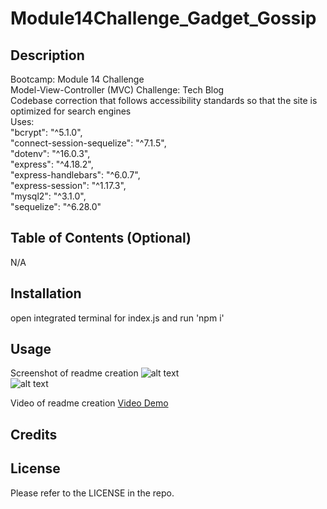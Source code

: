 # Module14Challenge_Gadget_Gossip

## Description

Bootcamp: Module 14 Challenge <br />
Model-View-Controller (MVC) Challenge: Tech Blog <br />
Codebase correction that follows accessibility standards so that the site is optimized for search engines <br />
Uses: <br />
"bcrypt": "^5.1.0", <br />
"connect-session-sequelize": "^7.1.5", <br />
"dotenv": "^16.0.3", <br />
"express": "^4.18.2",<br />
"express-handlebars": "^6.0.7", <br />
"express-session": "^1.17.3", <br />
"mysql2": "^3.1.0", <br />
"sequelize": "^6.28.0" <br />

## Table of Contents (Optional)

N/A

## Installation

open integrated terminal for index.js and run 'npm i'

## Usage
Screenshot of readme creation
![alt text](placeholder) <br />
![alt text](placeholder)

Video of readme creation
[Video Demo](placeholder)

## Credits

## License

Please refer to the LICENSE in the repo.
